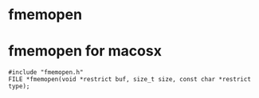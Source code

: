 # fmemopen

fmemopen for macosx
===================

```
#include "fmemopen.h"
FILE *fmemopen(void *restrict buf, size_t size, const char *restrict type);
```
